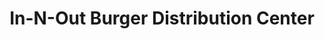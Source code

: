 ---
title: "In-N-Out Burger Distribution Center"
url: /phoenix/in-n-out-burger-distribution-center/
shop: Großhandel
---